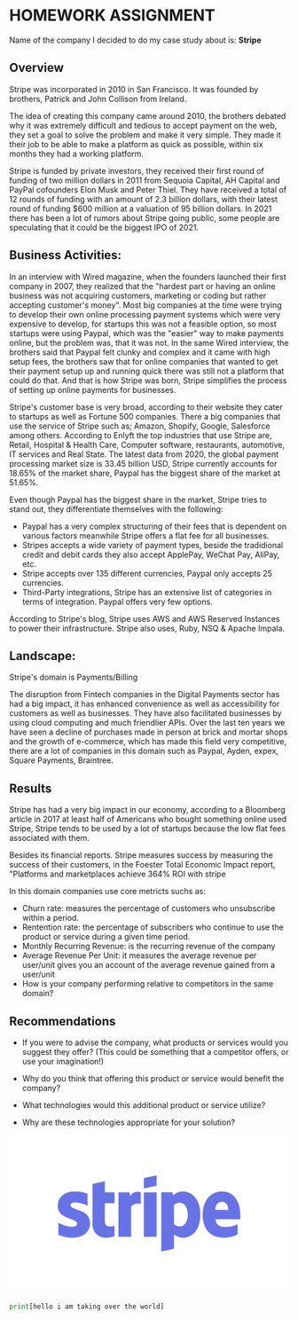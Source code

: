 # HOMEWORK ASSIGNMENT


Name of the company I decided to do my case study about is: **Stripe**

## Overview
Stripe was incorporated in 2010 in San Francisco. 
It was founded by brothers, Patrick and John Collison from Ireland.

The idea of creating this company came around 2010, the brothers debated why it was extremely difficult and tedious to accept payment on the web, they set a goal to solve the problem and make it very simple. 
They made it their job to be able to make a platform as quick as possible, within six months they had a working platform. 

Stripe is funded by private investors, they received their first round of funding of two million dollars in 2011 from Sequoia Capital, AH Capital and PayPal cofounders Elon Musk and Peter Thiel. 
They have received  a total of 12 rounds of funding with an amount of 2.3 billion dollars, with their latest round of funding $600 million at a valuation of 95 billion dollars.
In 2021 there has been a lot of rumors about Stripe going public, some people are speculating that it could be the biggest IPO of 2021.

## Business Activities:

In an interview with Wired magazine, when the founders launched their first company in 2007, they realized that the "hardest part or having an online business was not acquiring customers, marketing or coding but rather accepting customer's money".
Most big companies at the time were trying to develop their own online processing payment systems which were very expensive to develop, for startups this was not a feasible option, so most startups were using Paypal, which was the "easier" way to make payments online, but the problem was, that it was not. In the same Wired interview, the brothers said that Paypal felt clunky and complex and it came with high setup fees, the brothers saw that for online companies that wanted to get their payment setup up and running quick there was still not a platform that could do that. 
And that is how Stripe was born, Stripe simplifies the process of setting up online payments for businesses. 


Stripe's customer base is very broad, according to their website they cater to startups as well as Fortune 500 companies. There a big companies that use the service of Stripe such as; Amazon, Shopify, Google, Salesforce among others.
According to Enlyft the top industries that use Stripe are, Retail, Hospital & Health Care, Computer software, restaurants, automotive, IT services and Real State.
The latest data from 2020, the global payment processing market size is 33.45 billion USD, Stripe currently accounts for 18.65% of the market share, Paypal has the biggest share of the market at 51.65%.


Even though Paypal has the biggest share in the market, Stripe tries to stand out, they differentiate themselves with the following:
* Paypal has a very complex structuring of their fees that is dependent on various factors meanwhile Stripe offers a flat fee for all businesses. 
* Stripes accepts a wide variety of payment types, beside the tradidional credit and debit cards they also accept ApplePay, WeChat Pay, AliPay, etc. 
* Stripe accepts over 135 different currencies, Paypal only accepts 25 currencies. 
* Third-Party integrations, Stripe has an extensive list of categories in terms of integration. Paypal offers very few options.


According to Stripe's blog, Stripe uses AWS and AWS Reserved Instances to power their infrastructure.
Stripe also uses, Ruby, NSQ & Apache Impala.

## Landscape:

Stripe's domain is Payments/Billing

The disruption from Fintech companies in the Digital Payments sector has had a big impact, it has enhanced convenience as well as accessibility  for customers as well as businesses. They have also facilitated businesses by using cloud computing and much friendlier APIs.
Over the last ten years we have seen a decline of purchases made in person at brick and mortar shops and the growth of e-commerce, which has made this field very competitive, there are a lot of companies in this domain such as Paypal, Ayden, expex, Square Payments, Braintree.



## Results

Stripe has had a very big impact in our economy, according to a Bloomberg article in 2017 at least half of Americans who bought something online used Stripe, Stripe tends to be used by a lot of startups because the low flat fees associated with them. 

Besides its financial reports. Stripe measures success by measuring the success of their customers, in the Foester Total Economic Impact report, "Platforms and marketplaces achieve 364% ROI with stripe

In this domain companies use core metricts suchs as:
* Churn rate: measures the percentage of customers who unsubscribe within a period.
* Rentention rate: the percentage of subscribers who continue to use the product or service during a given time period.
* Monthly Recurring Revenue: is the recurring revenue of the company 
* Average Revenue Per Unit: it measures the average revenue per user/unit gives you an account of the average revenue gained from a user/unit
* How is your company performing relative to competitors in the same domain?


## Recommendations

* If you were to advise the company, what products or services would you suggest they offer? (This could be something that a competitor offers, or use your imagination!)

* Why do you think that offering this product or service would benefit the company?

* What technologies would this additional product or service utilize?

* Why are these technologies appropriate for your solution?


![Stripe](images/stripe.png)
```python
print[hello i am taking over the world]
```
